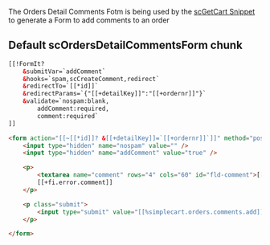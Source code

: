 The Orders Detail Comments Fotm is being used by the [scGetCart Snippet](../Snippets/scGetCart) to generate a Form to add comments to an order

## Default scOrdersDetailCommentsForm chunk

```` html
[[!FormIt?
    &submitVar=`addComment`
    &hooks=`spam,scCreateComment,redirect`
    &redirectTo=`[[*id]]`
    &redirectParams=`{"[[+detailKey]]":"[[+ordernr]]"}`
    &validate=`nospam:blank,
        addComment:required,
        comment:required`
]]

<form action="[[~[[*id]]? &[[+detailKey]]=`[[+ordernr]]`]]" method="post" id="simplecartComment">
    <input type="hidden" name="nospam" value="" />
    <input type="hidden" name="addComment" value="true" />

    <p>
        <textarea name="comment" rows="4" cols="60" id="fld-comment">[[+fi.comment]]</textarea>
        [[+fi.error.comment]]
    </p>

    <p class="submit">
        <input type="submit" value="[[%simplecart.orders.comments.add]]" />
    </p>

</form>
```` 